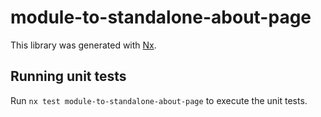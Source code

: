 # module-to-standalone-about-page

This library was generated with [Nx](https://nx.dev).

## Running unit tests

Run `nx test module-to-standalone-about-page` to execute the unit tests.
